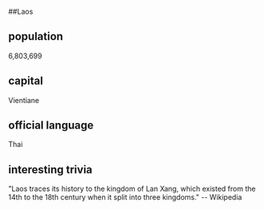 ##Laos
## population
 6,803,699

## capital
Vientiane

 
## official language
Thai

## interesting trivia
"Laos traces its history to the kingdom of Lan Xang, which existed from the 14th to the 18th century when it split into three kingdoms." -- Wikipedia



